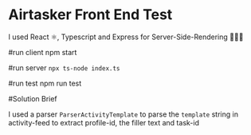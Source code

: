# Airtasker Front End Test
I used React ⚛️, Typescript  and Express for Server-Side-Rendering 
👩🏽‍💻

#run client
npm start

#run server
`npx ts-node index.ts`

#run test
npm run test 

#Solution Brief

I used a parser `ParserActivityTemplate` to parse the `template` string in activity-feed to extract profile-id, the filler text and task-id 


